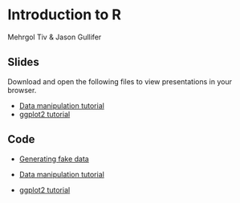 # Introduction to R

Mehrgol Tiv & Jason Gullifer

## Slides
Download and open the following files to view presentations in your browser.

- [Data manipulation tutorial](data_manipulation.html)
- [ggplot2 tutorial](ggplot_tutorial.html)

## Code

- [Generating fake data](generating_data.R)

- [Data manipulation tutorial](data_manipulation.R)

- [ggplot2 tutorial](ggplot_tutorial.R)